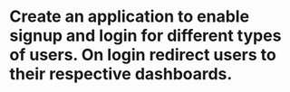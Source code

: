 # Create an application to enable signup and login for different types of users. On login redirect users to their respective dashboards.
